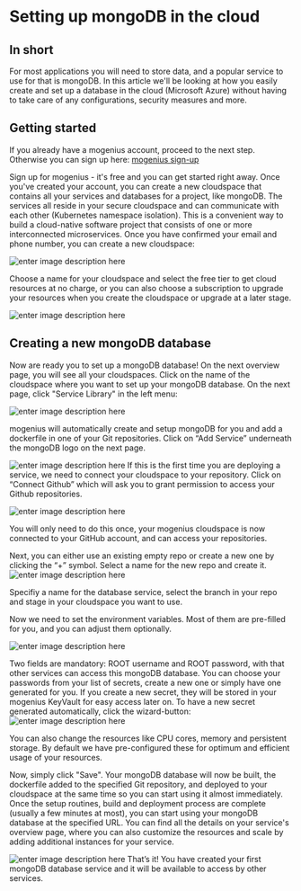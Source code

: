 ﻿---
sidebar_position: 4
---

# Setting up mongoDB in the cloud


## In short

For most applications you will need to store data, and a popular service to use for that is mongoDB. In this article we'll be looking at how you easily create and set up a database in the cloud (Microsoft Azure) without having to take care of any configurations, security measures and more. 

## Getting started

If you already have a mogenius account, proceed to the next step. Otherwise you can sign up here: [mogenius sign-up](https://studio.mogenius.com/user/registration)

Sign up for mogenius - it's free and you can get started right away. Once you've created your account, you can create a new cloudspace that contains all your services and databases for a project, like mongoDB. The services all reside in your secure cloudspace and can communicate with each other (Kubernetes namespace isolation). This is a convenient way to build a cloud-native software project that consists of one or more interconnected microservices. Once you have confirmed your email and phone number, you can create a new cloudspace:

![enter image description here](https://api.mogenius.com/file/id/115e92a0-6daa-4b15-9420-438448351d89)

Choose a name for your cloudspace and select the free tier to get cloud resources at no charge, or you can also choose a subscription to upgrade your resources when you create the cloudspace or upgrade at a later stage.

![enter image description here](https://api.mogenius.com/file/id/a8c2aaca-fbe7-401a-bf63-0c99024e2c94)

## Creating a new mongoDB database

Now are ready you to set up a mongoDB database! On the next overview page, you will see all your cloudspaces. Click on the name of the cloudspace where you want to set up your mongoDB database. On the next page, click "Service Library" in the left menu:

![enter image description here](https://api.mogenius.com/file/id/a12d10f1-4b9b-4adb-95ec-db193e1db440)

mogenius will automatically create and setup mongoDB for you and add a dockerfile in one of your Git repositories. Click on “Add Service” underneath the mongoDB logo on the next page.

![enter image description here](https://api.mogenius.com/file/id/0f2c1685-1518-45d3-88f3-09e7b852814f)
If this is the first time you are deploying a service, we need to connect your cloudspace to your repository. Click on “Connect Github” which will ask you to grant permission to access your Github repositories.

![enter image description here](https://api.mogenius.com/file/id/88626d92-fa15-4d9e-8598-6a914daa633c)

You will only need to do this once, your mogenius cloudspace is now connected to your GitHub account, and can access your repositories.

Next, you can either use an existing empty repo or create a new one by clicking the “+” symbol. Select a name for the new repo and create it.
![enter image description here](https://api.mogenius.com/file/id/4c0376f6-18c1-4bb8-858d-42b0de1eb081)

Specifiy a name for the database service, select the branch in your repo and stage in your cloudspace you want to use.

Now we need to set the environment variables. Most of them are pre-filled for you, and you can adjust them optionally. 

![enter image description here](https://api.mogenius.com/file/id/be61315f-a000-41ee-b26e-6dd9651272bb)

Two fields are mandatory: ROOT username and ROOT password, with that other services can access this mongoDB database. You can choose your passwords from your list of secrets, create a new one or simply have one generated for you. If you create a new secret, they will be stored in your mogenius KeyVault for easy access later on. To have a new secret generated automatically, click the wizard-button:
![enter image description here](https://api.mogenius.com/file/id/9ce82a26-eb36-4229-a5b7-daba90f6e8cb)

You can also change the resources like CPU cores, memory and persistent storage. By default we have pre-configured these for optimum and efficient usage of your resources.

Now, simply click "Save". Your mongoDB database will now be built, the dockerfile added to the specified Git repository, and deployed to your cloudspace at the same time so you can start using it almost immediately. Once the setup routines, build and deployment process are complete (usually a few minutes at most), you can start using your mongoDB database at the specified URL. You can find all the details on your service's overview page, where you can also customize the resources and scale by adding additional instances for your service.

![enter image description here](https://api.mogenius.com/file/id/ebed4a56-d8fd-4bd0-8af8-fcfd9b36dc43)
That’s it! You have created your first mongoDB database service and it will be available to access by other services.


